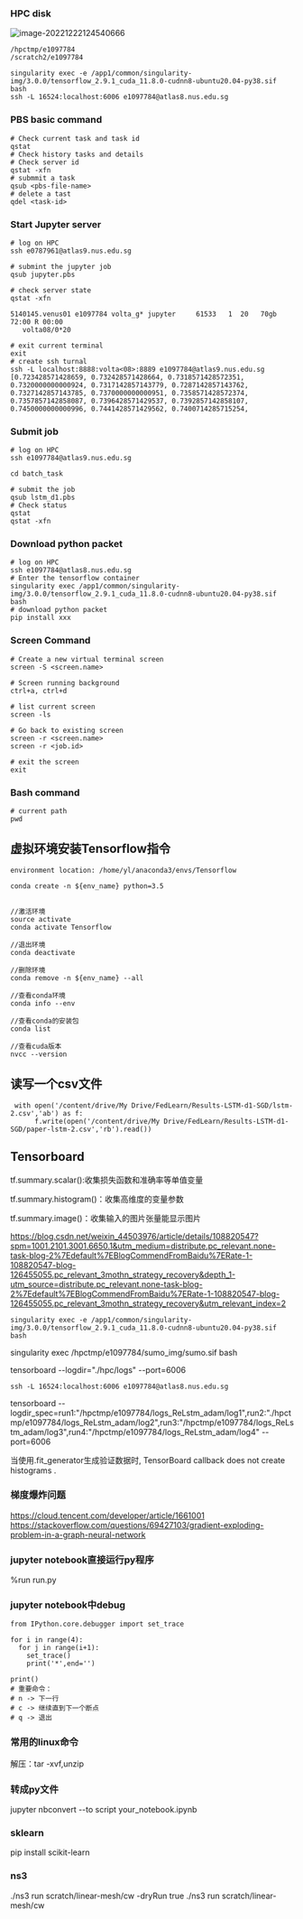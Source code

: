 

### HPC disk

![image-20221222124540666](/home/yl/.config/Typora/typora-user-images/image-20221222124540666.png)

```shell
/hpctmp/e1097784
/scratch2/e1097784
```

```
singularity exec -e /app1/common/singularity-img/3.0.0/tensorflow_2.9.1_cuda_11.8.0-cudnn8-ubuntu20.04-py38.sif bash
ssh -L 16524:localhost:6006 e1097784@atlas8.nus.edu.sg
```



### PBS basic command

```shell
# Check current task and task id
qstat
# Check history tasks and details
# Check server id
qstat -xfn
# submmit a task
qsub <pbs-file-name>
# delete a tast
qdel <task-id>

```



### Start Jupyter server

```shell
# log on HPC
ssh e0787961@atlas9.nus.edu.sg

# submint the jupyter job
qsub jupyter.pbs

# check server state
qstat -xfn

5140145.venus01 e1097784 volta_g* jupyter     61533   1  20   70gb 72:00 R 00:00
   volta08/0*20

# exit current terminal
exit
# create ssh turnal
ssh -L localhost:8888:volta<08>:8889 e1097784@atlas9.nus.edu.sg
[0.723428571428659, 0.732428571428664, 0.7318571428572351, 0.7320000000000924, 0.7317142857143779, 0.7287142857143762, 0.7327142857143785, 0.7370000000000951, 0.7358571428572374, 0.7357857142858087, 0.7396428571429537, 0.7392857142858107, 0.7450000000000996, 0.7441428571429562, 0.7400714285715254,
```



### Submit job

```shell
# log on HPC
ssh e1097784@atlas9.nus.edu.sg

cd batch_task

# submit the job
qsub lstm_d1.pbs
# Check status
qstat
qstat -xfn
```



### Download python packet

```shell
# log on HPC
ssh e1097784@atlas8.nus.edu.sg
# Enter the tensorflow container
singularity exec /app1/common/singularity-img/3.0.0/tensorflow_2.9.1_cuda_11.8.0-cudnn8-ubuntu20.04-py38.sif bash
# download python packet
pip install xxx

```



### Screen Command

```shell
# Create a new virtual terminal screen
screen -S <screen.name>

# Screen running background
ctrl+a, ctrl+d

# list current screen
screen -ls

# Go back to existing screen
screen -r <screen.name>
screen -r <job.id>

# exit the screen
exit
```



### Bash command

```shell
# current path
pwd

```

## 虚拟环境安装Tensorflow指令

```
environment location: /home/yl/anaconda3/envs/Tensorflow

conda create -n ${env_name} python=3.5


//激活环境
source activate 
conda activate Tensorflow
 
//退出环境
conda deactivate
 
//删除环境
conda remove -n ${env_name} --all
 
//查看conda环境
conda info --env
 
//查看conda的安装包
conda list

//查看cuda版本
nvcc --version

```

## 读写一个csv文件

```
 with open('/content/drive/My Drive/FedLearn/Results-LSTM-d1-SGD/lstm-2.csv','ab') as f:
      f.write(open('/content/drive/My Drive/FedLearn/Results-LSTM-d1-SGD/paper-lstm-2.csv','rb').read())
```

## Tensorboard

tf.summary.scalar():收集损失函数和准确率等单值变量

tf.summary.histogram()：收集高维度的变量参数

tf.summary.image()：收集输入的图片张量能显示图片

https://blog.csdn.net/weixin_44503976/article/details/108820547?spm=1001.2101.3001.6650.1&utm_medium=distribute.pc_relevant.none-task-blog-2%7Edefault%7EBlogCommendFromBaidu%7ERate-1-108820547-blog-126455055.pc_relevant_3mothn_strategy_recovery&depth_1-utm_source=distribute.pc_relevant.none-task-blog-2%7Edefault%7EBlogCommendFromBaidu%7ERate-1-108820547-blog-126455055.pc_relevant_3mothn_strategy_recovery&utm_relevant_index=2

`singularity exec -e /app1/common/singularity-img/3.0.0/tensorflow_2.9.1_cuda_11.8.0-cudnn8-ubuntu20.04-py38.sif bash`

singularity exec /hpctmp/e1097784/sumo_img/sumo.sif bash

tensorboard --logdir="./hpc/logs" --port=6006

`ssh -L 16524:localhost:6006 e1097784@atlas8.nus.edu.sg`

tensorboard --logdir_spec=run1:"/hpctmp/e1097784/logs_ReLstm_adam/log1",run2:"./hpctmp/e1097784/logs_ReLstm_adam/log2",run3:"/hpctmp/e1097784/logs_ReLstm_adam/log3",run4:"/hpctmp/e1097784/logs_ReLstm_adam/log4" --port=6006



当使用.fit_generator生成验证数据时, TensorBoard callback does not create histograms .


### 梯度爆炸问题

https://cloud.tencent.com/developer/article/1661001
https://stackoverflow.com/questions/69427103/gradient-exploding-problem-in-a-graph-neural-network

### jupyter notebook直接运行py程序
%run run.py
### jupyter notebook中debug

```shell
from IPython.core.debugger import set_trace

for i in range(4):
  for j in range(i+1):
    set_trace()
    print('*',end='')
    
print()
# 重要命令：
# n -> 下一行
# c -> 继续直到下一个断点
# q -> 退出
```

### 常用的linux命令
解压：tar -xvf,unzip

### 转成py文件
jupyter nbconvert --to script your_notebook.ipynb

### sklearn
pip install scikit-learn


### ns3
./ns3 run scratch/linear-mesh/cw -dryRun true
./ns3 run scratch/linear-mesh/cw


